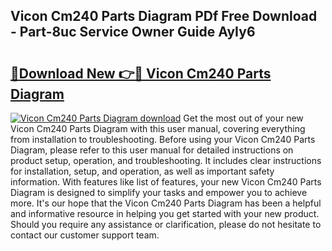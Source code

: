 ## Vicon Cm240 Parts Diagram PDf Free Download - Part-8uc Service Owner Guide AyIy6

# <h2><a href="http://dfj3r1e.blite.top/?on=Vicon+Cm240+Parts+Diagram">🔗Download New 👉🔴 Vicon Cm240 Parts Diagram</a></h2>

[![Vicon Cm240 Parts Diagram download](https://i.imgur.com/lujVjoI.png)](http://dfj3r1e.blite.top/?on=Vicon+Cm240+Parts+Diagram)
Get the most out of your new Vicon Cm240 Parts Diagram with this user manual, covering everything from installation to troubleshooting. Before using your Vicon Cm240 Parts Diagram, please refer to this user manual for detailed instructions on product setup, operation, and troubleshooting. It includes clear instructions for installation, setup, and operation, as well as important safety information. With features like list of features, your new Vicon Cm240 Parts Diagram is designed to simplify your tasks and empower you to achieve more. It's our hope that the Vicon Cm240 Parts Diagram has been a helpful and informative resource in helping you get started with your new product. Should you require any assistance or clarification, please do not hesitate to contact our customer support team.
